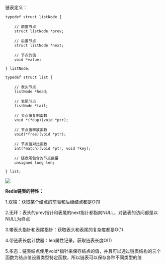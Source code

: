 链表定义：

```
typedef struct listNode {

    // 前置节点
    struct listNode *prev;

    // 后置节点
    struct listNode *next;

    // 节点的值
    void *value;

} listNode;
    
typedef struct list { 

    // 表头节点
    listNode *head;

    // 表尾节点
    listNode *tail;

    // 节点值复制函数
    void *(*dup)(void *ptr);

    // 节点值释放函数
    void(*free)(void *ptr);

    // 节点值对比函数
    int(*match)(void *ptr, void *key);

    // 链表所包含的节点数量
    unsigned long len;

} list;
```
![](D:\books\Import\java_base\assets\redis\list.png)

**Redis链表的特性：**

1.双端：获取某个结点的前驱和后继结点都是O(1)

2.无环：表头的prev指针和表尾的next指针都指向NULL，对链表的访问都是以NULL为终点

3.带表头指针和表尾指针：获取表头和表尾的复杂度都是O(1)

4.带链表长度计数器：len属性记录，获取链表长度O(1)

5.多态：链表结点使用void*指针来保存结点的值，并且可以通过链表结构的三个函数为结点值设置类型特定函数，所以链表可以保存各种不同类型的值

